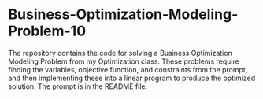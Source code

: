 # Business-Optimization-Modeling-Problem-10
The repository contains the code for solving a Business Optimization Modeling Problem from my Optimization class. These problems require finding the variables, objective function, and constraints from the prompt, and then implementing these into a linear program to produce the optimized solution. The prompt is in the README file.
